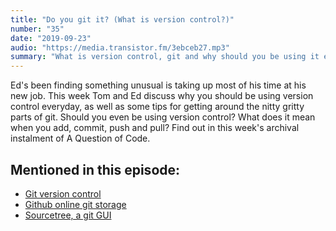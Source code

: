 ```yaml
---
title: "Do you git it? (What is version control?)"
number: "35"
date: "2019-09-23"
audio: "https://media.transistor.fm/3ebceb27.mp3"
summary: "What is version control, git and why should you be using it everyday?"
---
```


Ed's been finding something unusual is taking up most of his time at his new job. This week Tom and Ed discuss why you should be using version control everyday, as well as some tips for getting around the nitty gritty parts of git. Should you even be using version control? What does it mean when you add, commit, push and pull? Find out in this week's archival instalment of A Question of Code.

## Mentioned in this episode:

* [Git version control](https://git-scm.com/)
* [Github online git storage](https://github.com)
* [Sourcetree, a git GUI](https://www.sourcetreeapp.com/)
